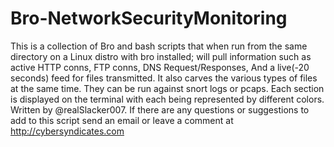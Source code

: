 # Bro-NetworkSecurityMonitoring
This is a collection of Bro and bash scripts that when run from the same directory on a Linux distro with bro installed; will pull information such as active HTTP conns, FTP conns, DNS Request/Responses, And a live(-20 seconds) feed for files transmitted.  It also carves the various types of files at the same time.  They can be run against snort logs or pcaps.  Each section is displayed on the terminal with each being represented by different colors.  Written by @realSlacker007.  If there are any questions or suggestions to add to this script send an email or leave a comment at http://cybersyndicates.com 
